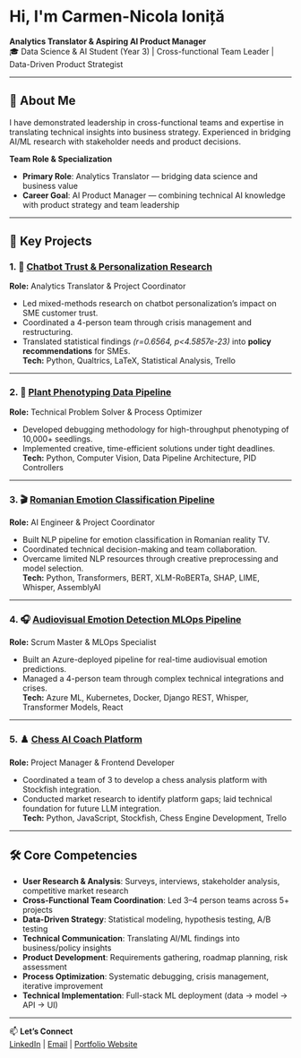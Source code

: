 # Hi, I'm Carmen-Nicola Ioniță  

**Analytics Translator & Aspiring AI Product Manager**  
🎓 Data Science & AI Student (Year 3) | Cross-functional Team Leader | Data-Driven Product Strategist  

---

## 📌 About Me  
I have demonstrated leadership in cross-functional teams and expertise in translating technical insights into business strategy. Experienced in bridging AI/ML research with stakeholder needs and product decisions.  

**Team Role & Specialization**  
- **Primary Role**: Analytics Translator — bridging data science and business value  
- **Career Goal**: AI Product Manager — combining technical AI knowledge with product strategy and team leadership  

---

## 🚀 Key Projects  

### 1. 🤖 [Chatbot Trust & Personalization Research](https://github.com/yourrepo/chatbot-trust)  
**Role:** Analytics Translator & Project Coordinator  
- Led mixed-methods research on chatbot personalization’s impact on SME customer trust.  
- Coordinated a 4-person team through crisis management and restructuring.  
- Translated statistical findings *(r=0.6564, p<4.5857e-23)* into **policy recommendations** for SMEs.  
**Tech:** Python, Qualtrics, LaTeX, Statistical Analysis, Trello  

---

### 2. 🌱 [Plant Phenotyping Data Pipeline](https://github.com/yourrepo/plant-pipeline)  
**Role:** Technical Problem Solver & Process Optimizer  
- Developed debugging methodology for high-throughput phenotyping of 10,000+ seedlings.  
- Implemented creative, time-efficient solutions under tight deadlines.  
**Tech:** Python, Computer Vision, Data Pipeline Architecture, PID Controllers  

---

### 3. 🎬 [Romanian Emotion Classification Pipeline](https://github.com/yourrepo/romanian-emotion)  
**Role:** AI Engineer & Project Coordinator  
- Built NLP pipeline for emotion classification in Romanian reality TV.  
- Coordinated technical decision-making and team collaboration.  
- Overcame limited NLP resources through creative preprocessing and model selection.  
**Tech:** Python, Transformers, BERT, XLM-RoBERTa, SHAP, LIME, Whisper, AssemblyAI  

---

### 4. 🎧 [Audiovisual Emotion Detection MLOps Pipeline](https://github.com/yourrepo/emotion-mlops)  
**Role:** Scrum Master & MLOps Specialist  
- Built an Azure-deployed pipeline for real-time audiovisual emotion predictions.  
- Managed a 4-person team through complex technical integrations and crises.  
**Tech:** Azure ML, Kubernetes, Docker, Django REST, Whisper, Transformer Models, React  

---

### 5. ♟️ [Chess AI Coach Platform](https://github.com/yourrepo/chess-ai)  
**Role:** Project Manager & Frontend Developer  
- Coordinated a team of 3 to develop a chess analysis platform with Stockfish integration.  
- Conducted market research to identify platform gaps; laid technical foundation for future LLM integration.  
**Tech:** Python, JavaScript, Stockfish, Chess Engine Development, Trello  

---

## 🛠️ Core Competencies  
- **User Research & Analysis**: Surveys, interviews, stakeholder analysis, competitive market research  
- **Cross-Functional Team Coordination**: Led 3–4 person teams across 5+ projects  
- **Data-Driven Strategy**: Statistical modeling, hypothesis testing, A/B testing  
- **Technical Communication**: Translating AI/ML findings into business/policy insights  
- **Product Development**: Requirements gathering, roadmap planning, risk assessment  
- **Process Optimization**: Systematic debugging, crisis management, iterative improvement  
- **Technical Implementation**: Full-stack ML deployment (data → model → API → UI)  

---

📫 **Let’s Connect**  
[LinkedIn](your-linkedin) | [Email](carmennikola@gmail.com) | [Portfolio Website](your-pages-link)  

